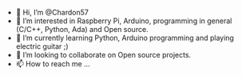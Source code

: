 - 👋 Hi, I’m @Chardon57
- 👀 I’m interested in Raspberry Pi, Arduino, programming in general (C/C++, Python, Ada) and Open source.
- 🌱 I’m currently learning Python, Arduino programming and playing electric guitar ;)
- 💞️ I’m looking to collaborate on Open source projects.
- 📫 How to reach me ...

<!---
Chardon57/Chardon57 is a ✨ special ✨ repository because its `README.md` (this file) appears on your GitHub profile.
You can click the Preview link to take a look at your changes.
--->
